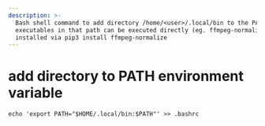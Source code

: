 ```yaml
---
description: >-
  Bash shell command to add directory /home/<user>/.local/bin to the PATH so
  executables in that path can be executed directly (eg. ffmpeg-normalize
  installed via pip3 install ffmpeg-normalize
---
```


# add directory to PATH environment variable

`echo 'export PATH="$HOME/.local/bin:$PATH"' >> .bashrc`
